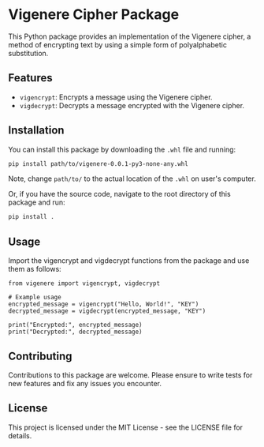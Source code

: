 # Vigenere Cipher Package

This Python package provides an implementation of the Vigenere cipher, a method of encrypting text by using a simple form of polyalphabetic substitution.

## Features

- `vigencrypt`: Encrypts a message using the Vigenere cipher.
- `vigdecrypt`: Decrypts a message encrypted with the Vigenere cipher.

## Installation

You can install this package by downloading the `.whl` file and running:

```bash
pip install path/to/vigenere-0.0.1-py3-none-any.whl
```
Note, change `path/to/` to the actual location of the `.whl` on user's computer.

Or, if you have the source code, navigate to the root directory of this package and run:
```bash
pip install .
```
## Usage
Import the vigencrypt and vigdecrypt functions from the package and use them as follows:
```
from vigenere import vigencrypt, vigdecrypt

# Example usage
encrypted_message = vigencrypt("Hello, World!", "KEY")
decrypted_message = vigdecrypt(encrypted_message, "KEY")

print("Encrypted:", encrypted_message)
print("Decrypted:", decrypted_message)
```

## Contributing
Contributions to this package are welcome. Please ensure to write tests for new features and fix any issues you encounter.

## License
This project is licensed under the MIT License - see the LICENSE file for details.